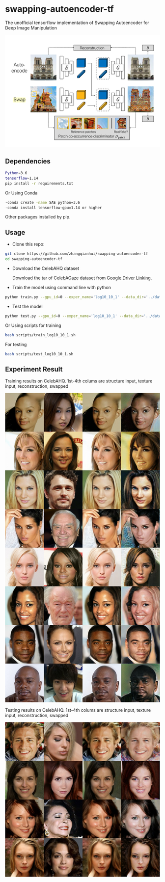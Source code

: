 # swapping-autoencoder-tf
The unofficial  tensorflow implementation of Swapping Autoencoder for Deep Image Manipulation

![](img/model.png)


## Dependencies

```bash
Python=3.6
tensorflow=1.14
pip install -r requirements.txt

```
Or Using Conda

```bash
-conda create -name SAE python=3.6
-conda install tensorflow-gpu=1.14 or higher
```
Other packages installed by pip.

## Usage

- Clone this repo:
```bash
git clone https://github.com/zhangqianhui/swapping-autoencoder-tf
cd swapping-autoencoder-tf

```

- Download the CelebAHQ dataset

  Download the tar of CelebAGaze dataset from [Google Driver Linking](https://github.com/switchablenorms/CelebAMask-HQ).
    
- Train the model using command line with python

```bash
python train.py --gpu_id=0 --exper_name='log10_10_1' --data_dir='../dataset/CelebAMask-HQ/CelebA-HQ-img/'
```
- Test the model

```bash
python test.py --gpu_id=0 --exper_name='log10_10_1' --data_dir='../dataset/CelebAMask-HQ/CelebA-HQ-img/'
```

Or Using scripts for training 

```bash
bash scripts/train_log10_10_1.sh
```

For testing

```bash
bash scripts/test_log10_10_1.sh
```

## Experiment Result 

Training results on CelebAHQ. 1st-4th colums are structure input, texture input, reconstruction, swapped

![](img/train.jpg)

Testing results on CelebAHQ. 1st-4th colums are structure input, texture input, reconstruction, swapped

![](img/test.jpg)

